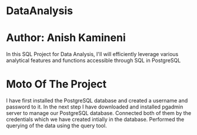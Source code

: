 # DataAnalysis
# Author: Anish Kamineni
In this SQL Project for Data Analysis, I'll will efficiently leverage various analytical features and functions accessible through SQL in PostgreSQL

# Moto Of The Project
I have first installed the PostgreSQL database and created a username and password to it. In the next step I have downloaded and installed pgadmin server to manage our PostgreSQL database. Connected both of them by the credentials which we have created intially in the database. 
Performed the querying of the data using the query tool.
